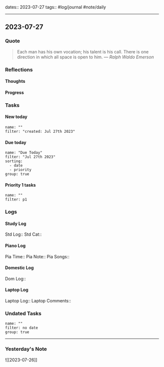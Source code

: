 dates:: 2023-07-27
tags:: #log/journal #note/daily 

---
## 2023-07-27

### Quote

> Each man has his own vocation; his talent is his call. There is one direction in which all space is open to him.
> — <cite>Ralph Waldo Emerson</cite>


### Reflections

#### Thoughts

#### Progress

### Tasks

#### New today


```todoist
name: ""
filter: "created: Jul 27th 2023"
```



#### Due today

```todoist
name: "Due Today"
filter: "Jul 27th 2023"
sorting: 
  - date
  - priority
group: true
```

#### Priority 1 tasks

```todoist
name: ""
filter: p1
```



### Logs

#### Study Log
Std Log:: 
Std Cat:: 

#### Piano Log

Pia Time:: 
Pia Note:: 
Pia Songs:: 

#### Domestic Log

Dom Log:: 

#### Laptop Log

Laptop Log:: 
Laptop Comments::

### Undated Tasks
```todoist
name: ""
filter: no date
group: true
```



---
### Yesterday's Note

![[2023-07-26]]



